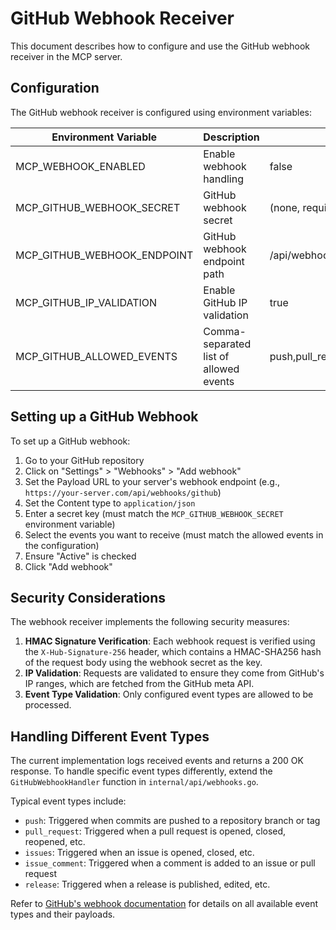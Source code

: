 # GitHub Webhook Receiver

This document describes how to configure and use the GitHub webhook receiver in the MCP server.

## Configuration

The GitHub webhook receiver is configured using environment variables:

| Environment Variable | Description | Default Value |
|---------------------|-------------|---------------|
| MCP_WEBHOOK_ENABLED | Enable webhook handling | false |
| MCP_GITHUB_WEBHOOK_SECRET | GitHub webhook secret | (none, required) |
| MCP_GITHUB_WEBHOOK_ENDPOINT | GitHub webhook endpoint path | /api/webhooks/github |
| MCP_GITHUB_IP_VALIDATION | Enable GitHub IP validation | true |
| MCP_GITHUB_ALLOWED_EVENTS | Comma-separated list of allowed events | push,pull_request,issues,issue_comment,release |

## Setting up a GitHub Webhook

To set up a GitHub webhook:

1. Go to your GitHub repository
2. Click on "Settings" > "Webhooks" > "Add webhook"
3. Set the Payload URL to your server's webhook endpoint (e.g., `https://your-server.com/api/webhooks/github`)
4. Set the Content type to `application/json`
5. Enter a secret key (must match the `MCP_GITHUB_WEBHOOK_SECRET` environment variable)
6. Select the events you want to receive (must match the allowed events in the configuration)
7. Ensure "Active" is checked
8. Click "Add webhook"

## Security Considerations

The webhook receiver implements the following security measures:

1. **HMAC Signature Verification**: Each webhook request is verified using the `X-Hub-Signature-256` header, which contains a HMAC-SHA256 hash of the request body using the webhook secret as the key.
2. **IP Validation**: Requests are validated to ensure they come from GitHub's IP ranges, which are fetched from the GitHub meta API.
3. **Event Type Validation**: Only configured event types are allowed to be processed.

## Handling Different Event Types

The current implementation logs received events and returns a 200 OK response. To handle specific event types differently, extend the `GitHubWebhookHandler` function in `internal/api/webhooks.go`.

Typical event types include:

- `push`: Triggered when commits are pushed to a repository branch or tag
- `pull_request`: Triggered when a pull request is opened, closed, reopened, etc.
- `issues`: Triggered when an issue is opened, closed, etc.
- `issue_comment`: Triggered when a comment is added to an issue or pull request
- `release`: Triggered when a release is published, edited, etc.

Refer to [GitHub's webhook documentation](https://docs.github.com/en/developers/webhooks-and-events/webhooks/webhook-events-and-payloads) for details on all available event types and their payloads.